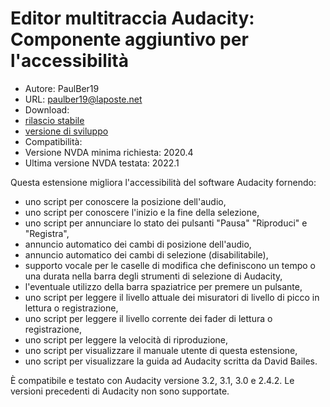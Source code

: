 # Editor multitraccia Audacity: Componente aggiuntivo per l'accessibilità #
* Autore: PaulBer19
* URL: paulber19@laposte.net
* Download:
* [rilascio stabile][1]
* [versione di sviluppo][2]
* Compatibilità:
* Versione NVDA minima richiesta: 2020.4
* Ultima versione NVDA testata: 2022.1


Questa estensione migliora l'accessibilità del software Audacity fornendo:

* uno script per conoscere la posizione dell'audio,
* uno script per conoscere l'inizio e la fine della selezione,
* uno script per annunciare lo stato dei pulsanti "Pausa" "Riproduci" e "Registra",
* annuncio automatico dei cambi di posizione dell'audio,
* annuncio automatico dei cambi di selezione (disabilitabile),
* supporto vocale per le caselle di modifica che definiscono un tempo o una durata nella barra degli strumenti di selezione di Audacity,
* l'eventuale utilizzo della barra spaziatrice per premere un pulsante,
* uno script per leggere il livello attuale dei misuratori di livello di picco in lettura o registrazione,
* uno script per leggere il livello corrente dei fader di lettura o registrazione,
* uno script per leggere la velocità di riproduzione,
* uno script per visualizzare il manuale utente di questa estensione,
* uno script per visualizzare la guida ad Audacity scritta da David Bailes.


È compatibile e testato con Audacity versione 3.2, 3.1, 3.0 e 2.4.2. Le versioni precedenti di Audacity non sono supportate.

[1]: https://github.com/paulber007/AllMyNVDAAddons/raw/master/audacityAccessEnhancement/audacityAccessEnhancement-2.6.1.nvda-addon
[2]: https://github.com/paulber007/AllMyNVDAAddons/tree/master/audacityAccessEnhancement/dev
